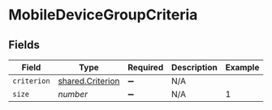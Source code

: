# MobileDeviceGroupCriteria


## Fields

| Field                                                       | Type                                                        | Required                                                    | Description                                                 | Example                                                     |
| ----------------------------------------------------------- | ----------------------------------------------------------- | ----------------------------------------------------------- | ----------------------------------------------------------- | ----------------------------------------------------------- |
| `criterion`                                                 | [shared.Criterion](../../../sdk/models/shared/criterion.md) | :heavy_minus_sign:                                          | N/A                                                         |                                                             |
| `size`                                                      | *number*                                                    | :heavy_minus_sign:                                          | N/A                                                         | 1                                                           |